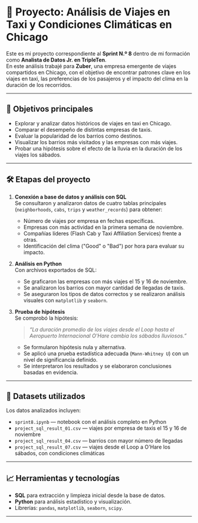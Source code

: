# 🚖 Proyecto: Análisis de Viajes en Taxi y Condiciones Climáticas en Chicago

Este es mi proyecto correspondiente al **Sprint N.º 8** dentro de mi formación como **Analista de Datos Jr. en TripleTen**.  
En este análisis trabajé para **Zuber**, una empresa emergente de viajes compartidos en Chicago, con el objetivo de encontrar patrones clave en los viajes en taxi, las preferencias de los pasajeros y el impacto del clima en la duración de los recorridos.

---

## 🔎 Objetivos principales

- Explorar y analizar datos históricos de viajes en taxi en Chicago.
- Comparar el desempeño de distintas empresas de taxis.
- Evaluar la popularidad de los barrios como destinos.
- Visualizar los barrios más visitados y las empresas con más viajes.
- Probar una hipótesis sobre el efecto de la lluvia en la duración de los viajes los sábados.

---

## 🛠️ Etapas del proyecto

1. **Conexión a base de datos y análisis con SQL**  
   Se consultaron y analizaron datos de cuatro tablas principales (`neighborhoods`, `cabs`, `trips` y `weather_records`) para obtener:
   - Número de viajes por empresa en fechas específicas.
   - Empresas con más actividad en la primera semana de noviembre.
   - Compañías líderes (Flash Cab y Taxi Affiliation Services) frente a otras.
   - Identificación del clima ("Good" o "Bad") por hora para evaluar su impacto.

2. **Análisis en Python**  
   Con archivos exportados de SQL:
   - Se graficaron las empresas con más viajes el 15 y 16 de noviembre.
   - Se analizaron los barrios con mayor cantidad de llegadas de taxis.
   - Se aseguraron los tipos de datos correctos y se realizaron análisis visuales con `matplotlib` y `seaborn`.

3. **Prueba de hipótesis**  
   Se comprobó la hipótesis:
   > *“La duración promedio de los viajes desde el Loop hasta el Aeropuerto Internacional O'Hare cambia los sábados lluviosos.”*

   - Se formularon hipótesis nula y alternativa.
   - Se aplicó una prueba estadística adecuada (`Mann-Whitney U`) con un nivel de significancia definido.
   - Se interpretaron los resultados y se elaboraron conclusiones basadas en evidencia.

---

## 📂 Datasets utilizados

Los datos analizados incluyen:

- `sprint8.ipynb` — notebook con el análisis completo en Python  
- `project_sql_result_01.csv` — viajes por empresa de taxis el 15 y 16 de noviembre  
- `project_sql_result_04.csv` — barrios con mayor número de llegadas  
- `project_sql_result_07.csv` — viajes desde el Loop a O'Hare los sábados, con condiciones climáticas  

---

## 📈 Herramientas y tecnologías

- **SQL** para extracción y limpieza inicial desde la base de datos.
- **Python** para análisis estadístico y visualización.
- Librerías: `pandas`, `matplotlib`, `seaborn`, `scipy`.

---
